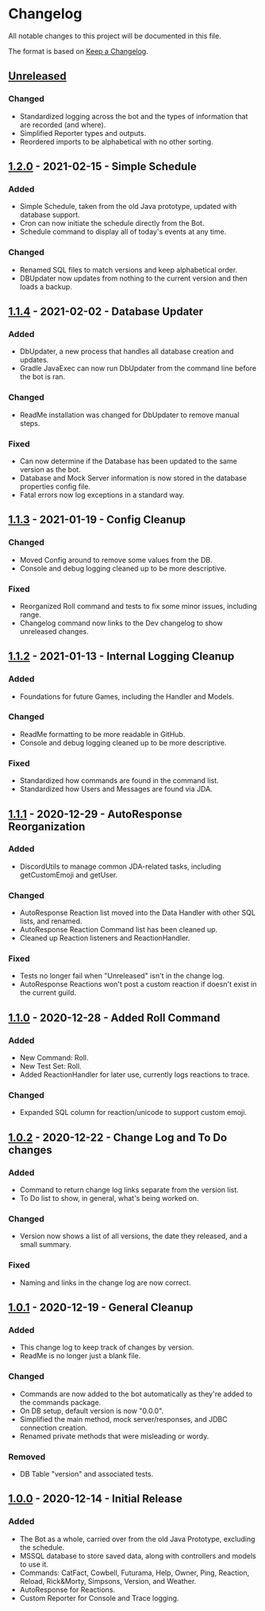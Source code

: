 # Changelog
All notable changes to this project will be documented in this file.

The format is based on [Keep a Changelog](https://keepachangelog.com/en/1.0.0/).

## [Unreleased][Unreleased]
### Changed
- Standardized logging across the bot and the types of information that are recorded (and where).
- Simplified Reporter types and outputs.
- Reordered imports to be alphabetical with no other sorting.

## [1.2.0][1.2.0] - 2021-02-15 - Simple Schedule
### Added
- Simple Schedule, taken from the old Java prototype, updated with database support.
- Cron can now initiate the schedule directly from the Bot.
- Schedule command to display all of today's events at any time.

### Changed
- Renamed SQL files to match versions and keep alphabetical order.
- DBUpdater now updates from nothing to the current version and then loads a backup.

## [1.1.4][1.1.4] - 2021-02-02 - Database Updater
### Added
- DbUpdater, a new process that handles all database creation and updates.
- Gradle JavaExec can now run DbUpdater from the command line before the bot is ran.

### Changed
- ReadMe installation was changed for DbUpdater to remove manual steps.

### Fixed
- Can now determine if the Database has been updated to the same version as the bot.
- Database and Mock Server information is now stored in the database properties config file.
- Fatal errors now log exceptions in a standard way.

## [1.1.3][1.1.3] - 2021-01-19 - Config Cleanup
### Changed
- Moved Config around to remove some values from the DB.
- Console and debug logging cleaned up to be more descriptive.

### Fixed
- Reorganized Roll command and tests to fix some minor issues, including range.
- Changelog command now links to the Dev changelog to show unreleased changes.

## [1.1.2][1.1.2] - 2021-01-13 - Internal Logging Cleanup
### Added
- Foundations for future Games, including the Handler and Models.

### Changed
- ReadMe formatting to be more readable in GitHub.
- Console and debug logging cleaned up to be more descriptive.

### Fixed
- Standardized how commands are found in the command list.
- Standardized how Users and Messages are found via JDA.

## [1.1.1][1.1.1] - 2020-12-29 - AutoResponse Reorganization
### Added
- DiscordUtils to manage common JDA-related tasks, including getCustomEmoji and getUser.

### Changed
- AutoResponse Reaction list moved into the Data Handler with other SQL lists, and renamed.
- AutoResponse Reaction Command list has been cleaned up.
- Cleaned up Reaction listeners and ReactionHandler.

### Fixed
- Tests no longer fail when "Unreleased" isn't in the change log.
- AutoResponse Reactions won't post a custom reaction if doesn't exist in the current guild.

## [1.1.0][1.1.0] - 2020-12-28 - Added Roll Command
### Added
- New Command: Roll.
- New Test Set: Roll.
- Added ReactionHandler for later use, currently logs reactions to trace.

### Changed
- Expanded SQL column for reaction/unicode to support custom emoji.

## [1.0.2][1.0.2] - 2020-12-22 - Change Log and To Do changes
### Added
- Command to return change log links separate from the version list.
- To Do list to show, in general, what's being worked on.

### Changed
- Version now shows a list of all versions, the date they released, and a small summary.

### Fixed
- Naming and links in the change log are now correct.

## [1.0.1][1.0.1] - 2020-12-19 - General Cleanup
### Added
- This change log to keep track of changes by version.
- ReadMe is no longer just a blank file.

### Changed
- Commands are now added to the bot automatically as they're added to the commands package.
- On DB setup, default version is now "0.0.0".
- Simplified the main method, mock server/responses, and JDBC connection creation.
- Renamed private methods that were misleading or wordy.

### Removed
- DB Table "version" and associated tests.

## [1.0.0][1.0.0] - 2020-12-14 - Initial Release
### Added
- The Bot as a whole, carried over from the old Java Prototype, excluding the schedule.
- MSSQL database to store saved data, along with controllers and models to use it.
- Commands: CatFact, Cowbell, Futurama, Help, Owner, Ping, Reaction, Reload, Rick&Morty, Simpsons, Version, and Weather.
- AutoResponse for Reactions.
- Custom Reporter for Console and Trace logging.

[Unreleased]: https://github.com/DarrenSJones/JonesBot/compare/v1.2.0...dev
[1.2.0]: https://github.com/DarrenSJones/JonesBot/compare/v1.1.4...v1.2.0
[1.1.4]: https://github.com/DarrenSJones/JonesBot/compare/v1.1.3...v1.1.4
[1.1.3]: https://github.com/DarrenSJones/JonesBot/compare/v1.1.2...v1.1.3
[1.1.2]: https://github.com/DarrenSJones/JonesBot/compare/v1.1.1...v1.1.2
[1.1.1]: https://github.com/DarrenSJones/JonesBot/compare/v1.1.0...v1.1.1
[1.1.0]: https://github.com/DarrenSJones/JonesBot/compare/v1.0.2...v1.1.0
[1.0.2]: https://github.com/DarrenSJones/JonesBot/compare/v1.0.1...v1.0.2
[1.0.1]: https://github.com/DarrenSJones/JonesBot/compare/v1.0.0...v1.0.1
[1.0.0]: https://github.com/DarrenSJones/JonesBot/releases/tag/v1.0.0